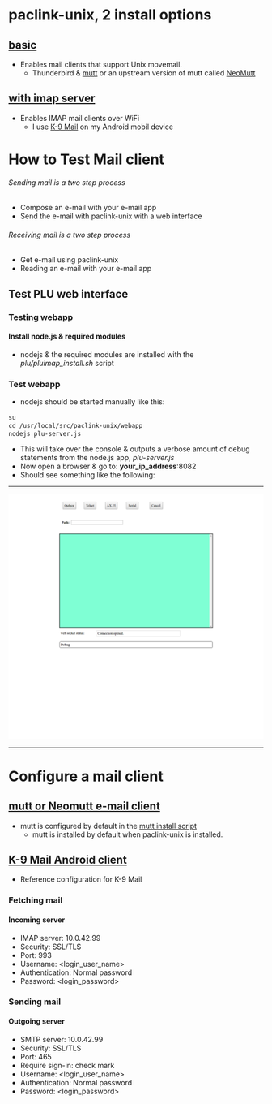# paclink-unix, 2 install options

## [basic](PACLINK-UNIX_INSTALL.md)
* Enables mail clients that support Unix movemail.
  * Thunderbird & [mutt](http://www.mutt.org/) or an upstream version of mutt called [NeoMutt](https://www.neomutt.org/)

## [with imap server](PACLINK-UNIX-IMAP_INSTALL.md)
* Enables IMAP mail clients over WiFi
  * I use [K-9 Mail](https://k9mail.github.io/) on my Android mobil device

# How to Test Mail client
###### Sending mail is a two step process
* Compose an e-mail with your e-mail app
* Send the e-mail with paclink-unix with a web interface

###### Receiving mail is a two step process
* Get e-mail using paclink-unix
* Reading an e-mail with your e-mail app

## Test PLU web interface

### Testing webapp

#### Install node.js & required modules
* nodejs & the required modules are installed with the _plu/pluimap_install.sh_ script

### Test webapp

* nodejs should be started manually like this:
```
su
cd /usr/local/src/paclink-unix/webapp
nodejs plu-server.js
```

* This will take over the console & outputs a verbose amount of debug statements from the node.js app, _plu-server.js_
* Now open a browser & go to: __your_ip_address__:8082
* Should see something like the following:

---

![plu](images/pluwebcapture.png)

---

# Configure a mail client

## [mutt or Neomutt e-mail client](https://www.neomutt.org/)
* mutt is configured by default in the  [mutt install script](https://github.com/nwdigitalradio/n7nix/blob/master/plu/mutt_install.sh)
  * mutt is installed by default when paclink-unix is installed.

## [K-9 Mail Android client](https://k9mail.github.io/)
* Reference configuration for K-9 Mail

### Fetching mail

#### Incoming server

* IMAP server: 10.0.42.99
* Security: SSL/TLS
* Port: 993
* Username: <login_user_name>
* Authentication: Normal password
* Password: <login_password>

### Sending mail

#### Outgoing server

* SMTP server: 10.0.42.99
* Security: SSL/TLS
* Port: 465
* Require sign-in: check mark
* Username: <login_user_name>
* Authentication: Normal password
* Password: <login_password>

